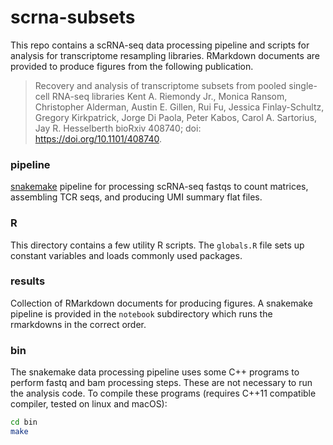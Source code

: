 # scrna-subsets

This repo contains a scRNA-seq data processing pipeline and scripts for analysis for transcriptome resampling libraries. RMarkdown documents are provided to produce figures from the following publication.


>Recovery and analysis of transcriptome subsets from pooled single-cell RNA-seq libraries
Kent A. Riemondy Jr., Monica Ransom, Christopher Alderman, Austin E. Gillen, Rui Fu, Jessica Finlay-Schultz, Gregory Kirkpatrick, Jorge Di Paola, Peter Kabos, Carol A. Sartorius, Jay R. Hesselberth
bioRxiv 408740; doi: https://doi.org/10.1101/408740.


### pipeline

[snakemake](https://snakemake.readthedocs.io/en/stable/) pipeline for processing scRNA-seq fastqs to count matrices, assembling TCR seqs, and producing UMI summary flat files. 

### R

This directory contains a few utility R scripts. The `globals.R` file sets up constant variables and loads commonly used packages.

### results

Collection of RMarkdown documents for producing figures. A snakemake pipeline is provided in the `notebook` subdirectory which runs the rmarkdowns in the correct order. 

### bin 

The snakemake data processing pipeline uses some C++ programs to perform fastq and bam processing steps. These are not necessary to run the analysis code. To compile these programs (requires C++11 compatible compiler, tested on linux and macOS):

```bash
cd bin
make
```
